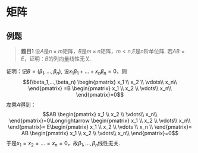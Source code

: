 # 矩阵

## 例题

>$\textbf{题目1 }$设$A$是$n\times m$矩阵，$B$是$m\times n$矩阵，$m<n$,$E$是$n$阶单位阵. 若$AB=E$，证明：$B$的列向量线性无关.

证明：记$B=(\beta_1,...,\beta_n)$, 设$x_1\beta_1+...+x_n\beta_n=0$，则
$$(\beta_1,...,\beta_n)
\begin{pmatrix}
    x_1 \\
    x_2 \\
    \vdots\\
    x_n\\
\end{pmatrix}
=B
\begin{pmatrix}
    x_1 \\
    x_2 \\
    \vdots\\
    x_n\\
\end{pmatrix}=0$$
左乘$A$得到：
$$AB
\begin{pmatrix}
    x_1 \\
    x_2 \\
    \vdots\\
    x_n\\
\end{pmatrix}=0\Longrightarrow \begin{pmatrix}
    x_1 \\
    x_2 \\
    \vdots\\
    x_n\\
\end{pmatrix}=
E\begin{pmatrix}
    x_1 \\
    x_2 \\
    \vdots \\
    x_n \\
\end{pmatrix}=
AB
\begin{pmatrix}
    x_1 \\
    x_2 \\
    \vdots\\
    x_n\\
\end{pmatrix}=0$$
于是$x_1=x_2=...=x_n=0$，故$\beta_1,...,\beta_n$线性无关.